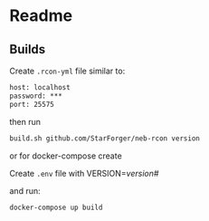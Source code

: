 # Readme

## Builds

Create `.rcon-yml` file similar to:

```txt
host: localhost
password: ***
port: 25575
```

then run

```sh
build.sh github.com/StarForger/neb-rcon version
```

or for docker-compose create

Create `.env` file with VERSION=_version#_

and run:

```sh
docker-compose up build
```
